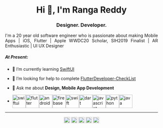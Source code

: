 <h1 align="center">Hi 👋, I'm Ranga Reddy</h1>
<h3 align="center">Designer. Developer.</h3>


<p align="justify">
I'm a 20 year old software engineer who is passionate about making Mobile Apps | iOS, Flutter | Apple WWDC20 Scholar, SIH2019 Finalist | AR Enthusiastic | UI UX Designer


</p>

##### At Present:

- 🌱 I’m currently learning [SwiftUI](https://developer.apple.com/xcode/swiftui/)

- 👯 I’m looking for help to complete [FlutterDeveloper-CheckList]() 

- 💬 Ask me about **Design, Mobile App Development**

- <p align="left"><a ><img align="center" src="https://img.icons8.com/color/240/000000/swiftui.png" alt="swiftui" height="44" width="44" /></a><a ><img align="center" src="https://img.icons8.com/color/240/000000/flutter.png" alt="flutter" height="44" width="44" /></a><a ><img align="center" src="https://img.icons8.com/color/240/000000/android-os.png" alt="android" height="44" width="44" /></a><a ><img align="center" src="https://img.icons8.com/color/240/000000/firebase.png" alt="firebase" height="44" width="44" /></a><a ><img align="center" src="https://img.icons8.com/color/240/000000/swift.png" alt="swift" height="44" width="44" /></a><a ><img align="center" src="https://encrypted-tbn0.gstatic.com/images?q=tbn%3AANd9GcQ7Ul3OpWs37dr2Msc7D2zLaWyqIcYWbG3Wzg&usqp=CAU" alt="dart" height="44" width="44" /></a><a ><img align="center" src="https://img.icons8.com/color/240/000000/javascript.png" alt="javascript" height="44" width="44" /></a><a ><img align="center" src="https://img.icons8.com/color/240/000000/python.png" alt="python" height="44" width="44" /></a><a ><img align="center" src="https://img.icons8.com/color/240/000000/java-coffee-cup-logo.png" alt="java" height="44" width="44" /></a>
</p>


<!-- - 📫 How to reach me **hello@irangareddy.com** -->

---

<p align="center">
<a href="https://dev.to/irangareddy" target="blank"><img align="center" src="https://cdn.jsdelivr.net/npm/simple-icons@3.0.1/icons/dev-dot-to.svg" alt="irangareddy" height="20" width="20" /></a>
<a href="https://twitter.com/irangareddy" target="blank"><img align="center" src="https://cdn.jsdelivr.net/npm/simple-icons@3.0.1/icons/twitter.svg" alt="kingokings" height="20" width="20" /></a>
<a href="https://linkedin.com/in/irangareddy" target="blank"><img align="center" src="https://cdn.jsdelivr.net/npm/simple-icons@3.0.1/icons/linkedin.svg" alt="irangareddy" height="20" width="20" /></a>
<!-- <a href="https://fb.com/irangareddy" target="blank"><img align="center" src="https://cdn.jsdelivr.net/npm/simple-icons@3.0.1/icons/facebook.svg" alt="irangareddy" height="20" width="20" /></a> -->
<a href="https://instagram.com/irangareddy" target="blank"><img align="center" src="https://cdn.jsdelivr.net/npm/simple-icons@3.0.1/icons/instagram.svg" alt="irangareddy" height="20" width="20" /></a>
<a href="https://dribbble.com/irangareddy" target="blank"><img align="center" src="https://image.flaticon.com/icons/png/512/87/87400.png" alt="irangareddy" height="20" width="20" /></a>
</p>








<!--
**irangareddy/irangareddy** is a ✨ _special_ ✨ repository because its `README.md` (this file) appears on your GitHub profile.

Here are some ideas to get you started:


- 🔭 I’m currently working on  
-->
